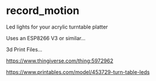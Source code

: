# record_motion
Led lights for your acrylic turntable platter

Uses an ESP8266 V3 or similar...

3d Print Files...

https://www.thingiverse.com/thing:5972962

https://www.printables.com/model/453729-turn-table-leds
